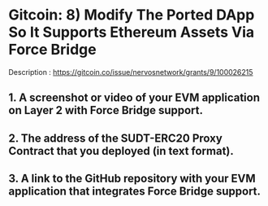# Gitcoin: 8) Modify The Ported DApp So It Supports Ethereum Assets Via Force Bridge

Description : https://gitcoin.co/issue/nervosnetwork/grants/9/100026215

## 1. A screenshot or video of your EVM application on Layer 2 with Force Bridge support.


## 2. The address of the SUDT-ERC20 Proxy Contract that you deployed (in text format).


## 3. A link to the GitHub repository with your EVM application that integrates Force Bridge support.
